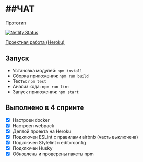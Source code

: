 # ##ЧАТ

[Прототип](https://www.figma.com/file/Q54yuzGZDILvmg4wCe5Kco/%D0%A7%D0%90%D0%A2?node-id=0%3A1)

[![Netlify Status](https://api.netlify.com/api/v1/badges/9930d43a-52de-4076-a5db-328eb15c058b/deploy-status)](https://app.netlify.com/sites/naughty-wescoff-127c17/deploys)

[Проектная работа (Heroku)](https://dmitry-sokun-messenger.herokuapp.com/)

## Запуск

* Установка модулей: `npm install`
* Сборка приложения: `npm run build`
* Тесты: `npm test`
* Анализ кода: `npm run lint`
* Запуск приложения: `npm start`

## Выполнено в 4 спринте
- [x] Настроен docker
- [x] Настроен webpack
- [x] Деплой проекта на Heroku
- [x] Подключен ESLint с правилами airbnb (часть выключена)
- [x] Подключен Stylelint и editorconfig
- [x] Подключен Husky
- [x] Обновлены и проверены пакеты npm
